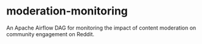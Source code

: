 # moderation-monitoring
An Apache Airflow DAG for monitoring the impact of content moderation on community engagement on Reddit.
